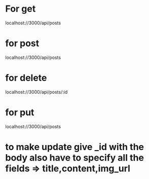 # For get

localhost://3000/api/posts

# for post

localhost://3000/api/posts

# for delete

localhost://3000/api/posts/:id

# for put

localhost://3000/api/posts

# to make update give \_id with the body also have to specify all the fields => title,content,img_url
